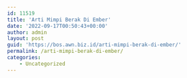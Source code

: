 ```yaml
---
id: 11519
title: 'Arti Mimpi Berak Di Ember'
date: '2022-09-17T00:50:43+00:00'
author: admin
layout: post
guid: 'https://bos.awn.biz.id/arti-mimpi-berak-di-ember/'
permalink: /arti-mimpi-berak-di-ember/
categories:
    - Uncategorized
---
```


